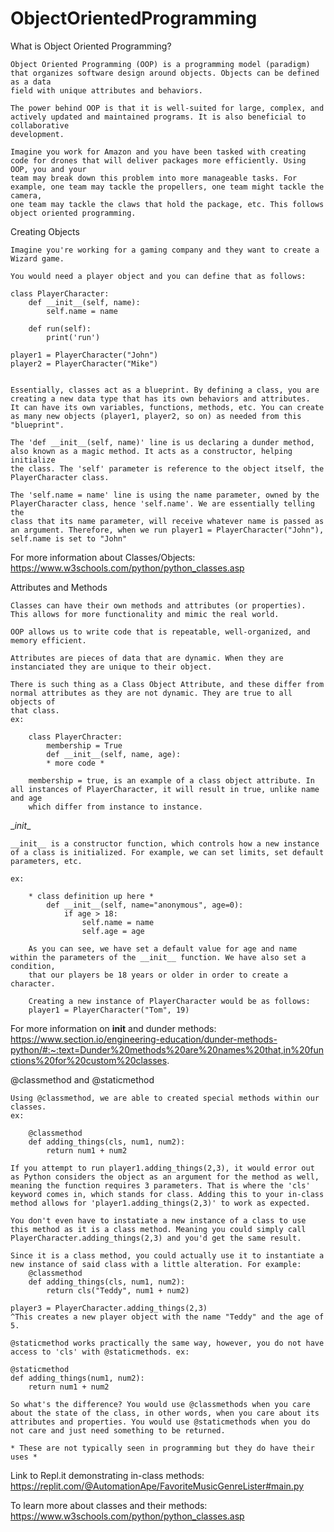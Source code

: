# ObjectOrientedProgramming

What is Object Oriented Programming?

    Object Oriented Programming (OOP) is a programming model (paradigm) that organizes software design around objects. Objects can be defined as a data 
    field with unique attributes and behaviors. 

    The power behind OOP is that it is well-suited for large, complex, and actively updated and maintained programs. It is also beneficial to collaborative
    development.

    Imagine you work for Amazon and you have been tasked with creating code for drones that will deliver packages more efficiently. Using OOP, you and your
    team may break down this problem into more manageable tasks. For example, one team may tackle the propellers, one team might tackle the camera,
    one team may tackle the claws that hold the package, etc. This follows object oriented programming.
  
Creating Objects
  
    Imagine you're working for a gaming company and they want to create a Wizard game.
    
    You would need a player object and you can define that as follows:
    
    class PlayerCharacter: 
        def __init__(self, name):
            self.name = name
        
        def run(self):
            print('run')
            
    player1 = PlayerCharacter("John")
    player2 = PlayerCharacter("Mike")
    
    
    Essentially, classes act as a blueprint. By defining a class, you are creating a new data type that has its own behaviors and attributes.
    It can have its own variables, functions, methods, etc. You can create as many new objects (player1, player2, so on) as needed from this
    "blueprint". 
    
    The 'def __init__(self, name)' line is us declaring a dunder method, also known as a magic method. It acts as a constructor, helping initialize
    the class. The 'self' parameter is reference to the object itself, the PlayerCharacter class. 
    
    The 'self.name = name' line is using the name parameter, owned by the PlayerCharacter class, hence 'self.name'. We are essentially telling the
    class that its name parameter, will receive whatever name is passed as an argument. Therefore, when we run player1 = PlayerCharacter("John"), 
    self.name is set to "John"
    
For more information about Classes/Objects:
https://www.w3schools.com/python/python_classes.asp


Attributes and Methods

    Classes can have their own methods and attributes (or properties). This allows for more functionality and mimic the real world. 
    
    OOP allows us to write code that is repeatable, well-organized, and memory efficient.
    
    Attributes are pieces of data that are dynamic. When they are instanciated they are unique to their object. 
    
    There is such thing as a Class Object Attribute, and these differ from normal attributes as they are not dynamic. They are true to all objects of 
    that class. 
    ex:
    
        class PlayerChracter:
            membership = True
            def __init__(self, name, age):
            * more code *
            
        membership = true, is an example of a class object attribute. In all instances of PlayerCharacter, it will result in true, unlike name and age
        which differ from instance to instance.
        
\__init__
    
    __init__ is a constructor function, which controls how a new instance of a class is initialized. For example, we can set limits, set default 
    parameters, etc.
    
    ex:
    
        * class definition up here *
            def __init__(self, name="anonymous", age=0):
                if age > 18:
                    self.name = name
                    self.age = age
                    
        As you can see, we have set a default value for age and name within the parameters of the __init__ function. We have also set a condition,
        that our players be 18 years or older in order to create a character. 
        
        Creating a new instance of PlayerCharacter would be as follows:
        player1 = PlayerCharacter("Tom", 19)
        
For more information on __init__ and dunder methods:
https://www.section.io/engineering-education/dunder-methods-python/#:~:text=Dunder%20methods%20are%20names%20that,in%20functions%20for%20custom%20classes.
        
@classmethod and @staticmethod

    Using @classmethod, we are able to created special methods within our classes. 
    ex:
    
        @classmethod
        def adding_things(cls, num1, num2):
            return num1 + num2
            
    If you attempt to run player1.adding_things(2,3), it would error out as Python considers the object as an argument for the method as well,
    meaning the function requires 3 parameters. That is where the 'cls' keyword comes in, which stands for class. Adding this to your in-class 
    method allows for 'player1.adding_things(2,3)' to work as expected.
    
    You don't even have to instatiate a new instance of a class to use this method as it is a class method. Meaning you could simply call
    PlayerCharacter.adding_things(2,3) and you'd get the same result.
    
    Since it is a class method, you could actually use it to instantiate a new instance of said class with a little alteration. For example:
        @classmethod
        def adding_things(cls, num1, num2):
            return cls("Teddy", num1 + num2)
            
    player3 = PlayerCharacter.adding_things(2,3)
    ^This creates a new player object with the name "Teddy" and the age of 5.
    
    @staticmethod works practically the same way, however, you do not have access to 'cls' with @staticmethods. ex:
    
    @staticmethod
    def adding_things(num1, num2):
        return num1 + num2
        
    So what's the difference? You would use @classmethods when you care about the state of the class, in other words, when you care about its 
    attributes and properties. You would use @staticmethods when you do not care and just need something to be returned.
    
    * These are not typically seen in programming but they do have their uses *
    
Link to Repl.it demonstrating in-class methods:
https://replit.com/@AutomationApe/FavoriteMusicGenreLister#main.py

To learn more about classes and their methods:
https://www.w3schools.com/python/python_classes.asp


   
